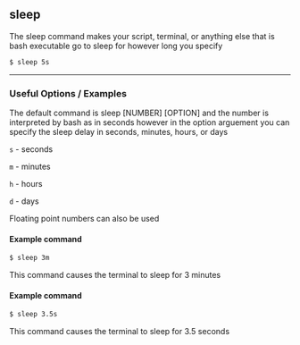 sleep
---
The sleep command makes your script, terminal, or anything else that is bash executable go to sleep for however long you specify 

<!-- minimal example -->
~~~ bash
$ sleep 5s
~~~
 
---

### Useful Options / Examples
The default command is sleep [NUMBER] [OPTION] and the number is interpreted by bash as in seconds however in the option arguement you can specify the sleep delay in seconds, minutes, hours, or days 

`s` - seconds

`m` - minutes

`h` - hours

`d` - days


Floating point numbers can also be used 

#### Example command

~~~ bash
$ sleep 3m
~~~~

This command causes the terminal to sleep for 3 minutes

#### Example command

~~~ bash
$ sleep 3.5s
~~~

This command causes the terminal to sleep for 3.5 seconds
